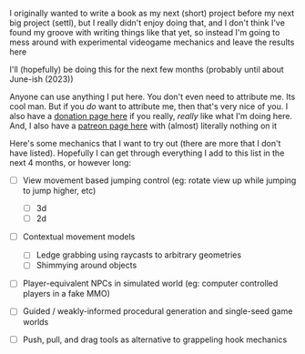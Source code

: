 I originally wanted to write a book as my next (short) project before my next big project (settl), but I really didn't enjoy doing that, and I don't think I've found my groove with writing things like that yet, so instead I'm going to mess around with experimental videogame mechanics and leave the results here

I'll (hopefully) be doing this for the next few months (probably until about June-ish (2023))

Anyone can use anything I put here. You don't even need to attribute me. Its cool man. But if you *do* want to attribute me, then that's very nice of you. I also have a [donation page here](https://www.paypal.com/donate/?business=KJCNCAX9ARVZQ&no_recurring=0&currency_code=USD) if you really, *really* like what I'm doing here. And, I also have a [patreon page here](https://www.patreon.com/user?u=83778845) with (almost) literally nothing on it

Here's some mechanics that I want to try out (there are more that I don't have listed). Hopefully I can get through everything I add to this list in the next 4 months, or however long:

- [ ] View movement based jumping control (eg: rotate view up while jumping to jump higher, etc)
  - [ ] 3d
  - [ ] 2d

- [ ] Contextual movement models
  - [ ] Ledge grabbing using raycasts to arbitrary geometries
  - [ ] Shimmying around objects

- [ ] Player-equivalent NPCs in simulated world (eg: computer controlled players in a fake MMO)

- [ ] Guided / weakly-informed procedural generation and single-seed game worlds

- [ ] Push, pull, and drag tools as alternative to grappeling hook mechanics
